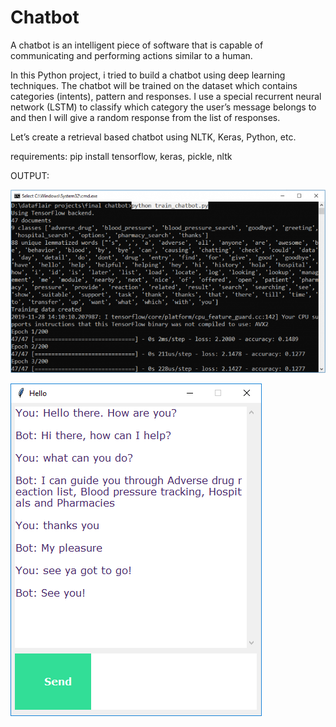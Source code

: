 # Chatbot

A chatbot is an intelligent piece of software that is capable of communicating and performing actions similar to a human.

In this Python project, i tried to build a chatbot using deep learning techniques. The chatbot will be trained on the dataset which contains categories (intents), pattern and responses. I use a special recurrent neural network (LSTM) to classify which category the user’s message belongs to and then I will give a random response from the list of responses.

Let’s create a retrieval based chatbot using NLTK, Keras, Python, etc.

requirements: pip install tensorflow, keras, pickle, nltk

OUTPUT:

![](chatbot-result.png)

![](chat-between-user-bot.png)

